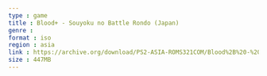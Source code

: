 ```yaml
---
type : game
title : Blood+ - Souyoku no Battle Rondo (Japan)
genre : 
format : iso
region : asia
link : https://archive.org/download/PS2-ASIA-ROMS321COM/Blood%2B%20-%20Souyoku%20no%20Battle%20Rondo%20%28Japan%29.7z
size : 447MB
---
```

